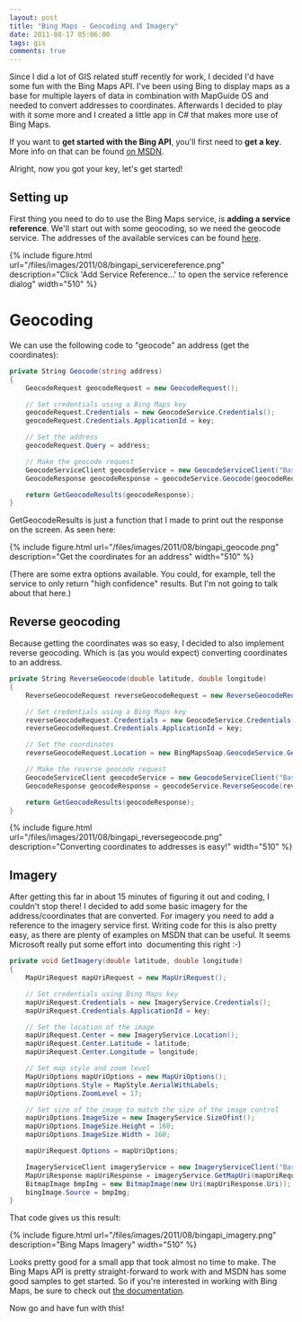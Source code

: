 ```yaml
---
layout: post
title: "Bing Maps - Geocoding and Imagery"
date: 2011-08-17 05:06:00
tags: gis
comments: true
---
```

Since I did a lot of GIS related stuff recently for work, I decided I'd have some fun with the Bing Maps API. I've been using Bing to display maps as a base for multiple layers of data in combination with MapGuide OS and needed to convert addresses to coordinates. Afterwards I decided to play with it some more and I created a little app in C# that makes more use of Bing Maps.

If you want to **get started with the Bing API**, you'll first need to **get a key**. More info on that can be found [on MSDN](http://msdn.microsoft.com/en-us/library/ff428642.aspx).

Alright, now you got your key, let's get started!

## Setting up

First thing you need to do to use the Bing Maps service, is **adding a service reference**. We'll start out with some geocoding, so we need the geocode service. The addresses of the available services can be found [here](http://msdn.microsoft.com/en-us/library/cc966738.aspx "Bing Maps Services").

{% include
    figure.html url="/files/images/2011/08/bingapi_servicereference.png"
    description="Click 'Add Service Reference...' to open the service reference dialog"
    width="510"
%}

# Geocoding

We can use the following code to "geocode" an address (get the coordinates):

```cs
private String Geocode(string address)
{
    GeocodeRequest geocodeRequest = new GeocodeRequest();

    // Set credentials using a Bing Maps key
    geocodeRequest.Credentials = new GeocodeService.Credentials();
    geocodeRequest.Credentials.ApplicationId = key;

    // Set the address
    geocodeRequest.Query = address;

    // Make the geocode request
    GeocodeServiceClient geocodeService = new GeocodeServiceClient("BasicHttpBinding_IGeocodeService");
    GeocodeResponse geocodeResponse = geocodeService.Geocode(geocodeRequest);

    return GetGeocodeResults(geocodeResponse);
}
```

GetGeocodeResults is just a function that I made to print out the response on the screen. As seen here:

{% include
    figure.html url="/files/images/2011/08/bingapi_geocode.png"
    description="Get the coordinates for an address"
    width="510"
%}

(There are some extra options available. You could, for example, tell the service to only return "high confidence" results. But I'm not going to talk about that here.)

## Reverse geocoding

Because getting the coordinates was so easy, I decided to also implement reverse geocoding. Which is (as you would expect) converting coordinates to an address.

```cs
private String ReverseGeocode(double latitude, double longitude)
{
    ReverseGeocodeRequest reverseGeocodeRequest = new ReverseGeocodeRequest();

    // Set credentials using a Bing Maps key
    reverseGeocodeRequest.Credentials = new GeocodeService.Credentials();
    reverseGeocodeRequest.Credentials.ApplicationId = key;

    // Set the coordinates
    reverseGeocodeRequest.Location = new BingMapsSoap.GeocodeService.GeocodeLocation() { Latitude = latitude, Longitude = longitude };

    // Make the reverse geocode request
    GeocodeServiceClient geocodeService = new GeocodeServiceClient("BasicHttpBinding_IGeocodeService");
    GeocodeResponse geocodeResponse = geocodeService.ReverseGeocode(reverseGeocodeRequest);

    return GetGeocodeResults(geocodeResponse);
}
```

{% include
    figure.html url="/files/images/2011/08/bingapi_reversegeocode.png"
    description="Converting coordinates to addresses is easy!"
    width="510"
%}

## Imagery

After getting this far in about 15 minutes of figuring it out and coding, I couldn't stop there! I decided to add some basic imagery for the address/coordinates that are converted. For imagery you need to add a reference to the imagery service first. Writing code for this is also pretty easy, as there are plenty of examples on MSDN that can be useful. It seems Microsoft really put some effort into  documenting this right :-)

```cs
private void GetImagery(double latitude, double longitude)
{
    MapUriRequest mapUriRequest = new MapUriRequest();

    // Set credentials using Bing Maps key
    mapUriRequest.Credentials = new ImageryService.Credentials();
    mapUriRequest.Credentials.ApplicationId = key;

    // Set the location of the image
    mapUriRequest.Center = new ImageryService.Location();
    mapUriRequest.Center.Latitude = latitude;
    mapUriRequest.Center.Longitude = longitude;

    // Set map style and zoom level
    MapUriOptions mapUriOptions = new MapUriOptions();
    mapUriOptions.Style = MapStyle.AerialWithLabels;
    mapUriOptions.ZoomLevel = 17;

    // Set size of the image to match the size of the image control
    mapUriOptions.ImageSize = new ImageryService.SizeOfint();
    mapUriOptions.ImageSize.Height = 160;
    mapUriOptions.ImageSize.Width = 160;

    mapUriRequest.Options = mapUriOptions;

    ImageryServiceClient imageryService = new ImageryServiceClient("BasicHttpBinding_IImageryService");
    MapUriResponse mapUriResponse = imageryService.GetMapUri(mapUriRequest);
    BitmapImage bmpImg = new BitmapImage(new Uri(mapUriResponse.Uri));
    bingImage.Source = bmpImg;
}
```

That code gives us this result:

{% include
    figure.html url="/files/images/2011/08/bingapi_imagery.png"
    description="Bing Maps Imagery"
    width="510"
%}

Looks pretty good for a small app that took almost no time to make. The Bing Maps API is pretty straight-forward to work with and MSDN has some good samples to get started. So if you're interested in working with Bing Maps, be sure to check out [the documentation](http://msdn.microsoft.com/en-us/library/dd877180.aspx "Bing Maps on MSDN").

Now go and have fun with this!
